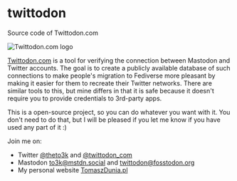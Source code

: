 # twittodon
Source code of Twittodon.com

![Twittodon.com logo](https://twittodon.com/img/twittodon_logo-napis_white-blue-purple.png)

[Twittodon.com](https://twittodon.com) is a tool for verifying the connection between Mastodon and Twitter accounts. The goal is to create a publicly available database of such connections to make people's migration to Fediverse more pleasant by making it easier for them to recreate their Twitter networks. There are similar tools to this, but mine differs in that it is safe because it doesn't require you to provide credentials to 3rd-party apps.

This is a open-source project, so you can do whatever you want with it. You don't need to do that, but I will be pleased if you let me know if you have used any part of it :)

Join me on:
* Twitter [@theto3k](https://twitter.com/theto3k) and [@twittodon_com](https://twitter.com/twittodon_com)
* Mastodon [to3k@mstdn.social](https://mstdn.social/@to3k) and [twittodon@fosstodon.org](https://fosstodon.org/@twittodon)
* My personal website [TomaszDunia.pl](https://tomaszdunia.pl)
